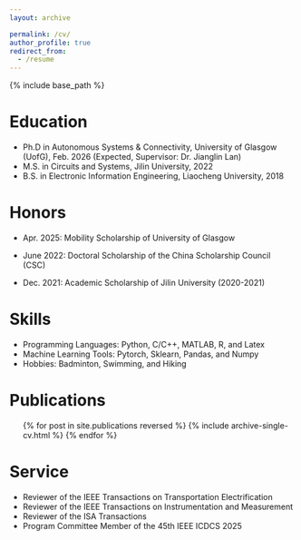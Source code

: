 ```yaml
---
layout: archive

permalink: /cv/
author_profile: true
redirect_from:
  - /resume
---
```


{% include base_path %}

Education
======
* Ph.D in Autonomous Systems & Connectivity, University of Glasgow (UofG), Feb. 2026 (Expected, Supervisor: Dr. Jianglin Lan)
* M.S. in Circuits and Systems, Jilin University, 2022
* B.S. in Electronic Information Engineering, Liaocheng University, 2018

Honors
======
* Apr. 2025: Mobility Scholarship of University of Glasgow
  
* June 2022: Doctoral Scholarship of the China Scholarship Council (CSC)
  
* Dec. 2021: Academic Scholarship of Jilin University (2020-2021)

  
Skills
======
* Programming Languages: Python, C/C++, MATLAB, R, and Latex 
* Machine Learning Tools: Pytorch, Sklearn, Pandas, and Numpy
* Hobbies: Badminton, Swimming, and Hiking 

Publications
======
  <ul>{% for post in site.publications reversed %}
    {% include archive-single-cv.html %}
  {% endfor %}</ul>



Service
======
* Reviewer of the IEEE Transactions on Transportation Electrification
* Reviewer of the IEEE Transactions on Instrumentation and Measurement
* Reviewer of the ISA Transactions 
* Program Committee Member of the 45th IEEE ICDCS 2025
